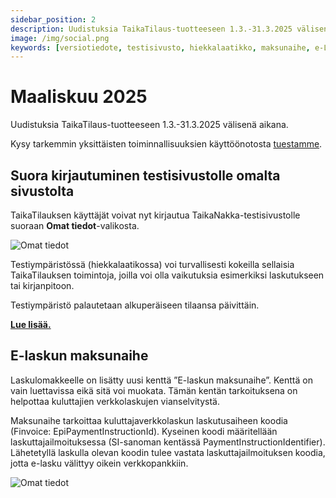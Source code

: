 ```yaml
---
sidebar_position: 2
description: Uudistuksia TaikaTilaus-tuotteeseen 1.3.-31.3.2025 välisenä aikana
image: /img/social.png
keywords: [versiotiedote, testisivusto, hiekkalaatikko, maksunaihe, e-Lasku]
---
```


# Maaliskuu 2025

Uudistuksia TaikaTilaus-tuotteeseen 1.3.-31.3.2025 välisenä aikana.

Kysy tarkemmin yksittäisten toiminnallisuuksien käyttöönotosta [tuestamme](https://taikatilaus.freshdesk.com/).

##  Suora kirjautuminen testisivustolle omalta sivustolta

TaikaTilauksen käyttäjät voivat nyt kirjautua TaikaNakka-testisivustolle suoraan **Omat tiedot**-valikosta.

![Omat tiedot](/img/ohjeet/kayttajantiedot.png)

Testiympäristössä (hiekkalaatikossa) voi turvallisesti kokeilla sellaisia TaikaTilauksen toimintoja, joilla voi olla vaikutuksia esimerkiksi laskutukseen tai kirjanpitoon.

Testiympäristö palautetaan alkuperäiseen tilaansa päivittäin. 

**[Lue lisää.](https://support.taikatilaus.fi/docs/etusivu#testaa-uusia-toimintoja-demoj%C3%A4rjestelm%C3%A4ss%C3%A4)**

## E-laskun maksunaihe

Laskulomakkeelle on lisätty uusi kenttä ”E-laskun maksunaihe”. Kenttä on vain luettavissa eikä sitä voi muokata. Tämän kentän tarkoituksena on helpottaa kuluttajien verkkolaskujen vianselvitystä.

Maksunaihe tarkoittaa kuluttajaverkkolaskun laskutusaiheen koodia (Finvoice: EpiPaymentInstructionId). Kyseinen koodi määritellään laskuttajailmoituksessa (SI-sanoman kentässä PaymentInstructionIdentifier). Lähetetyllä laskulla olevan koodin tulee vastata laskuttajailmoituksen koodia, jotta e-lasku välittyy oikein verkkopankkiin.

![Omat tiedot](/img/versiotiedotteet/maksunaihe.png)
